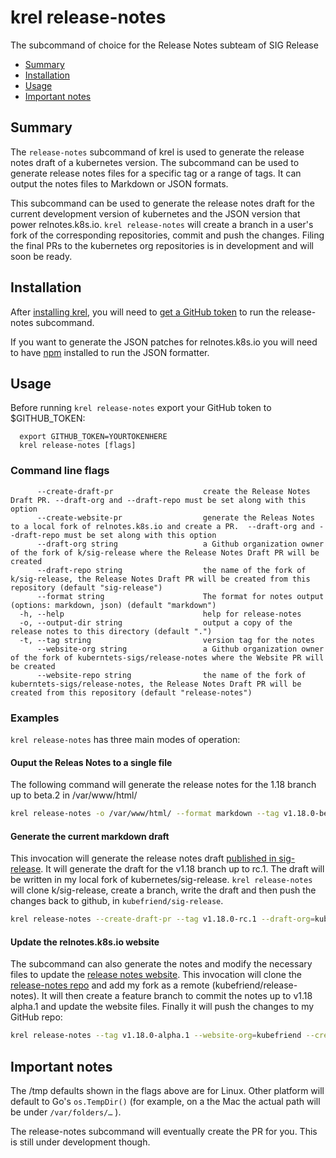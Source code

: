# krel release-notes

The subcommand of choice for the Release Notes subteam of SIG Release

- [Summary](#summary)
- [Installation](#installation)
- [Usage](#usage)
- [Important notes](#important-notes)

## Summary

The `release-notes` subcommand of krel is used to generate the release notes
draft of a kubernetes version. The subcommand can be used to generate release notes
files for a specific tag or a range of tags. It can output the notes files to Markdown or JSON formats.

This subcommand can be used to generate the release notes draft for the current development version of kubernetes and the JSON version that power relnotes.k8s.io.
`krel release-notes` will create a branch in a user's fork of the corresponding repositories, commit and push the changes. Filing the final PRs to the kubernetes org repositories is in development and will soon be ready.

## Installation

After [installing krel](README.md#installation), you will need to [get a GitHub token](https://github.com/settings/tokens) to run the release-notes subcommand.

If you want to generate the JSON patches for relnotes.k8s.io you will need to have [npm](https://www.npmjs.com/) installed to run the JSON formatter.

## Usage

Before running `krel release-notes` export your GitHub token to \$GITHUB_TOKEN:

```
  export GITHUB_TOKEN=YOURTOKENHERE
  krel release-notes [flags]
```

### Command line flags

```
      --create-draft-pr                    create the Release Notes Draft PR. --draft-org and --draft-repo must be set along with this option
      --create-website-pr                  generate the Releas Notes to a local fork of relnotes.k8s.io and create a PR.  --draft-org and --draft-repo must be set along with this option
      --draft-org string                   a Github organization owner of the fork of k/sig-release where the Release Notes Draft PR will be created
      --draft-repo string                  the name of the fork of k/sig-release, the Release Notes Draft PR will be created from this repository (default "sig-release")
      --format string                      The format for notes output (options: markdown, json) (default "markdown")
  -h, --help                               help for release-notes
  -o, --output-dir string                  output a copy of the release notes to this directory (default ".")
  -t, --tag string                         version tag for the notes
      --website-org string                 a Github organization owner of the fork of kuberntets-sigs/release-notes where the Website PR will be created
      --website-repo string                the name of the fork of kuberntets-sigs/release-notes, the Release Notes Draft PR will be created from this repository (default "release-notes")
```

### Examples

`krel release-notes` has three main modes of operation:

#### Ouput the Releas Notes to a single file

The following command will generate the release notes for the 1.18 branch up to beta.2 in /var/www/html/

```bash
krel release-notes -o /var/www/html/ --format markdown --tag v1.18.0-beta.2
```

#### Generate the current markdown draft

This invocation will generate the release notes draft [published in sig-release](https://github.com/kubernetes/sig-release/blob/master/releases/release-1.18/release-notes-draft.md). It will generate the draft for the v1.18 branch up to rc.1. The draft will be written in my local fork of kubernetes/sig-release. `krel release-notes` will clone k/sig-release, create a branch, write the draft and then push the changes back to github, in `kubefriend/sig-release`.

```bash
krel release-notes --create-draft-pr --tag v1.18.0-rc.1 --draft-org=kubefriend
```

#### Update the relnotes.k8s.io website

The subcommand can also generate the notes and modify the necessary files to update the [release notes website](https://relnotes.k8s.io/). This invocation will clone the [release-notes repo](https://github.com/kubernetes-sigs/release-notes) and add my fork as a remote (kubefriend/release-notes). It will then create a feature branch to commit the notes up to v1.18 alpha.1 and update the website files. Finally it will push the changes to my GitHub repo:

```bash
krel release-notes --tag v1.18.0-alpha.1 --website-org=kubefriend --create-website-pr
```

## Important notes

The /tmp defaults shown in the flags above are for Linux. Other platform will default to Go's `os.TempDir()` (for example, on a the Mac the actual path will be under `/var/folders/…` ).

The release-notes subcommand will eventually create the PR for you. This is still under development though.
